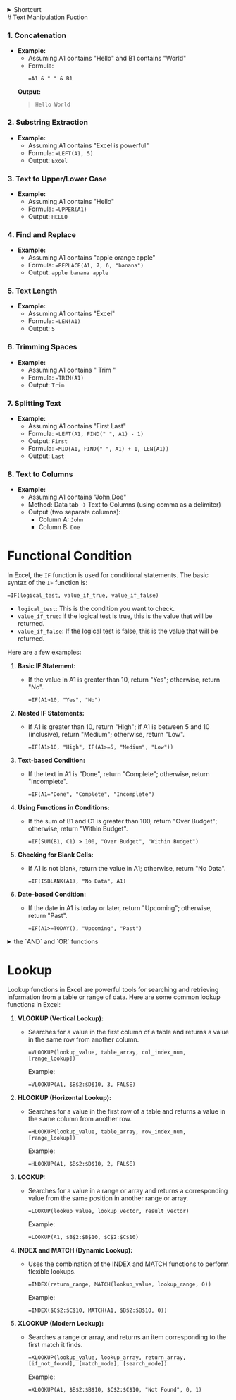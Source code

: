 <details>
   <summary>Shortcurt</summary>
   <br>
   ![image](https://github.com/Data-Portofolio/excel/assets/133883292/244f86f5-e157-40e2-8bb2-438ca6ada80c)

</details>
# Text Manipulation Fuction 

### 1. Concatenation
   - **Example:**
     - Assuming A1 contains "Hello" and B1 contains "World"
     - Formula:
       ```excel
       =A1 & " " & B1
       ```
      **Output:**
     >`Hello World`

### 2. Substring Extraction
   - **Example:**
     - Assuming A1 contains "Excel is powerful"
     - Formula: `=LEFT(A1, 5)`
     - Output: `Excel`

### 3. **Text to Upper/Lower Case**
   - **Example:**
     - Assuming A1 contains "Hello"
     - Formula: `=UPPER(A1)`
     - Output: `HELLO`

### 4. **Find and Replace**
   - **Example:**
     - Assuming A1 contains "apple orange apple"
     - Formula: `=REPLACE(A1, 7, 6, "banana")`
     - Output: `apple banana apple`

### 5. **Text Length**
   - **Example:**
     - Assuming A1 contains "Excel"
     - Formula: `=LEN(A1)`
     - Output: `5`

### 6. **Trimming Spaces**
   - **Example:**
     - Assuming A1 contains "   Trim   "
     - Formula: `=TRIM(A1)`
     - Output: `Trim`

### 7. **Splitting Text**
   - **Example:**
     - Assuming A1 contains "First Last"
     - Formula: `=LEFT(A1, FIND(" ", A1) - 1)`
     - Output: `First`
     - Formula: `=MID(A1, FIND(" ", A1) + 1, LEN(A1))`
     - Output: `Last`

### 8. **Text to Columns**
   - **Example:**
     - Assuming A1 contains "John,Doe"
     - Method: Data tab -> Text to Columns (using comma as a delimiter)
     - Output (two separate columns): 
       - Column A: `John`
       - Column B: `Doe`

# Functional Condition

In Excel, the `IF` function is used for conditional statements. The basic syntax of the `IF` function is:

```excel
=IF(logical_test, value_if_true, value_if_false)
```

- `logical_test`: This is the condition you want to check.
- `value_if_true`: If the logical test is true, this is the value that will be returned.
- `value_if_false`: If the logical test is false, this is the value that will be returned.

Here are a few examples:

1. **Basic IF Statement:**
   - If the value in A1 is greater than 10, return "Yes"; otherwise, return "No".
     ```excel
     =IF(A1>10, "Yes", "No")
     ```

2. **Nested IF Statements:**
   - If A1 is greater than 10, return "High"; if A1 is between 5 and 10 (inclusive), return "Medium"; otherwise, return "Low".
     ```excel
     =IF(A1>10, "High", IF(A1>=5, "Medium", "Low"))
     ```

3. **Text-based Condition:**
   - If the text in A1 is "Done", return "Complete"; otherwise, return "Incomplete".
     ```excel
     =IF(A1="Done", "Complete", "Incomplete")
     ```

4. **Using Functions in Conditions:**
   - If the sum of B1 and C1 is greater than 100, return "Over Budget"; otherwise, return "Within Budget".
     ```excel
     =IF(SUM(B1, C1) > 100, "Over Budget", "Within Budget")
     ```

5. **Checking for Blank Cells:**
   - If A1 is not blank, return the value in A1; otherwise, return "No Data".
     ```excel
     =IF(ISBLANK(A1), "No Data", A1)
     ```

6. **Date-based Condition:**
   - If the date in A1 is today or later, return "Upcoming"; otherwise, return "Past".
     ```excel
     =IF(A1>=TODAY(), "Upcoming", "Past")
     ```
<details>
   <summary>the `AND` and `OR` functions
   </summary>
<br>
   
1. **Using `AND` Function:**
   - If both A1 is greater than 10 and B1 is not blank, return "Valid"; otherwise, return "Invalid".
     ```excel
     =IF(AND(A1>10, NOT(ISBLANK(B1))), "Valid", "Invalid")
     ```

2. **Using `OR` Function:**
   - If either A1 is greater than 10 or B1 is "Complete", return "OK"; otherwise, return "Not OK".
     ```excel
     =IF(OR(A1>10, B1="Complete"), "OK", "Not OK")
     ```

3. **Combining `AND` and `OR`:**
   - If A1 is between 5 and 10 (inclusive) and B1 is "High" or "Medium", return "Good"; otherwise, return "Not Good".
     ```excel
     =IF(AND(A1>=5, A1<=10, OR(B1="High", B1="Medium")), "Good", "Not Good")
     ```

These examples showcase how you can use `AND` and `OR` functions to create more sophisticated conditions in your `IF` statements. Adjust the conditions based on your specific requirements and the data in your Excel sheet.
</details>

# Lookup

Lookup functions in Excel are powerful tools for searching and retrieving information from a table or range of data. Here are some common lookup functions in Excel:

1. **VLOOKUP (Vertical Lookup):**
   - Searches for a value in the first column of a table and returns a value in the same row from another column.
     ```excel
     =VLOOKUP(lookup_value, table_array, col_index_num, [range_lookup])
     ```
     Example:
     ```excel
     =VLOOKUP(A1, $B$2:$D$10, 3, FALSE)
     ```

2. **HLOOKUP (Horizontal Lookup):**
   - Searches for a value in the first row of a table and returns a value in the same column from another row.
     ```excel
     =HLOOKUP(lookup_value, table_array, row_index_num, [range_lookup])
     ```
     Example:
     ```excel
     =HLOOKUP(A1, $B$2:$D$10, 2, FALSE)
     ```

3. **LOOKUP:**
   - Searches for a value in a range or array and returns a corresponding value from the same position in another range or array.
     ```excel
     =LOOKUP(lookup_value, lookup_vector, result_vector)
     ```
     Example:
     ```excel
     =LOOKUP(A1, $B$2:$B$10, $C$2:$C$10)
     ```

4. **INDEX and MATCH (Dynamic Lookup):**
   - Uses the combination of the INDEX and MATCH functions to perform flexible lookups.
     ```excel
     =INDEX(return_range, MATCH(lookup_value, lookup_range, 0))
     ```
     Example:
     ```excel
     =INDEX($C$2:$C$10, MATCH(A1, $B$2:$B$10, 0))
     ```

5. **XLOOKUP (Modern Lookup):**
   - Searches a range or array, and returns an item corresponding to the first match it finds.
     ```excel
     =XLOOKUP(lookup_value, lookup_array, return_array, [if_not_found], [match_mode], [search_mode])
     ```
     Example:
     ```excel
     =XLOOKUP(A1, $B$2:$B$10, $C$2:$C$10, "Not Found", 0, 1)
     ```

